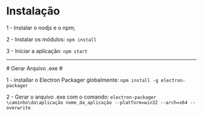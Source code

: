 # Instalação #

1 - Instalar o nodjs e o npm;

2 - Instalar os módulos: ```npm install```

3 - Iniciar a aplicação: ```npm start```

<hr />
# Gerar Arquivo .exe #

1 - installar o Electron Packager globalmente: ```npm install -g electron-packager```

2 - Gerar o arquivo .exe com o comando: ```electron-packager \caminho\da\aplicação nome_da_aplicação --platform=win32 --arch=x64 --overwrite```